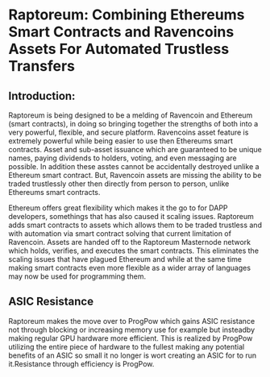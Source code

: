 
# Raptoreum: Combining Ethereums Smart Contracts and Ravencoins Assets For Automated Trustless Transfers

## Introduction:
Raptoreum is being designed to be a melding of Ravencoin and Ethereum (smart contracts), in doing so bringing together the strengths of both into a very powerful, flexible, and secure platform. Ravencoins asset feature is extremely powerful while being easier to use then Ethereums smart contracts. 
Asset and sub-asset issuance which are guaranteed to be unique names, paying dividends to holders, voting, and even messaging are possible. In addition these asstes cannot be accidentally destroyed unlike a Ethereum smart contract. But, Ravencoin assets are missing the ability to be traded trustlessly other then directly from person to person, unlike Ethereums smart contracts.

Ethereum offers great flexibility which makes it the go to for DAPP developers, somethings that has also caused it scaling issues. Raptoreum adds smart contracts to assets which allows them to be traded trustless and with automation via smart contract solving that current limitation of Ravencoin. 
Assets are handed off to the Raptoreum Masternode network which holds, verifies, and executes the smart contracts. This eliminates the scaling issues that have plagued Ethereum and while at the same time making smart contracts even more flexible as a wider array of languages may now be used for programming them.


## ASIC Resistance

Raptoreum makes the move over to ProgPow which gains ASIC resistance not through blocking or increasing memory use for example but insteadby making regular GPU hardware more efficient. This is realized by ProgPow utilizing the entire piece of hardware to the fullest making any potential benefits of an ASIC so small it no longer is wort creating an ASIC for to run it.Resistance through efficiency is ProgPow.
